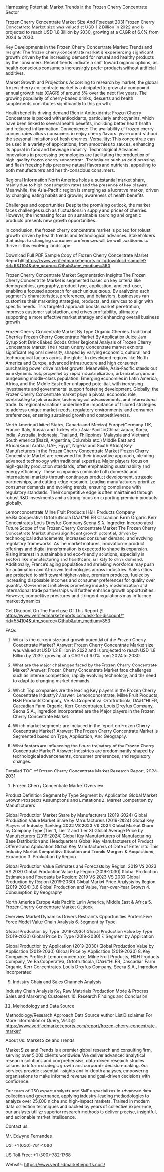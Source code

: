 Harnessing Potential: Market Trends in the Frozen Cherry Concentrate Sector


Frozen Cherry Concentrate Market Size And Forecast 2031
Frozen Cherry Concentrate Market size was valued at USD 1.2 Billion in 2022 and is projected to reach USD 1.8 Billion by 2030, growing at a CAGR of 6.0% from 2024 to 2030.

Key Developments in the Frozen Cherry Concentrate Market: Trends and Insights
The frozen cherry concentrate market is experiencing significant growth, driven by the increasing demand for natural and healthy products by the consumers. Recent trends indicate a shift toward organic options, as health-conscious consumers increasingly prefer products without artificial additives.

Market Growth and Projections
According to research by market, the global frozen cherry concentrate market is anticipated to grow at a compound annual growth rate (CAGR) of around 5% over the next five years. The growing popularity of cherry-based drinks, desserts and health supplements contributes significantly to this growth.

Health benefits driving demand
Rich in Antioxidants: Frozen Cherry Concentrate is packed with antioxidants, particularly anthocyanins, which have been linked to several health benefits, including better heart health and reduced inflammation.
Convenience: The availability of frozen cherry concentrates allows consumers to enjoy cherry flavors. year-round without the seasonal limitations of fresh cherries.
Versatility: This concentrate can be used in a variety of applications, from smoothies to sauces, enhancing its appeal in food and beverage industry.
Technological Advances
Innovations in processing technologies are facilitating the production of high-quality frozen cherry concentrate. Techniques such as cold pressing and flash freezing help preserve natural flavors and nutrients, appealing to both manufacturers and health-conscious consumers.

Regional Information
North America holds a substantial market share, mainly due to high consumption rates and the presence of key players. Meanwhile, the Asia-Pacific region is emerging as a lucrative market, driven by changing eating habits and growing awareness of health benefits.

Challenges and opportunities
Despite the promising outlook, the market faces challenges such as fluctuations in supply and prices of cherries. However, the increasing focus on sustainable sourcing and organic products presents new growth opportunities.

In conclusion, the frozen cherry concentrate market is poised for robust growth, driven by health trends and technological advances. Stakeholders that adapt to changing consumer preferences will be well positioned to thrive in this evolving landscape.

Download Full PDF Sample Copy of Frozen Cherry Concentrate Market Report @ https://www.verifiedmarketreports.com/download-sample/?rid=554104&utm_source=Github&utm_medium=353

Frozen Cherry Concentrate Market Segmentation Insights
The Frozen Cherry Concentrate Market is segmented based on key criteria like demographics, geography, product type, application, and end-user, enabling a focused approach for each unique group. By analyzing each segment's characteristics, preferences, and behaviors, businesses can customize their marketing strategies, products, and services to align with specific needs. This targeted approach boosts market penetration, improves customer satisfaction, and drives profitability, ultimately supporting a more effective market strategy and enhancing overall business growth.

Frozen Cherry Concentrate Market By Type
Organic Cherries
Traditional Cherries
Frozen Cherry Concentrate Market By Application
Juice
Jam
Syrup
Soft Drink
Baked Goods
Other
Regional Analysis of Frozen Cherry Concentrate Market
The Frozen Cherry Concentrate market exhibits significant regional diversity, shaped by varying economic, cultural, and technological factors across the globe. In developed regions like North America and Europe, advanced infrastructure and high consumer purchasing power drive market growth. Meanwhile, Asia-Pacific stands out as a dynamic hub, propelled by rapid industrialization, urbanization, and a burgeoning middle-class population. Emerging economies in Latin America, Africa, and the Middle East offer untapped potential, with increasing investments and governmental support fostering development. Globally, the Frozen Cherry Concentrate market plays a pivotal economic role, contributing to job creation, technological advancements, and international trade. Its regional variations underline the importance of tailored strategies to address unique market needs, regulatory environments, and consumer preferences, ensuring sustained growth and competitiveness.

North America(United States, Canada and Mexico)
Europe(Germany, UK, France, Italy, Russia and Turkey etc.)
Asia-Pacific(China, Japan, Korea, India, Australia, Indonesia, Thailand, Philippines, Malaysia and Vietnam)
South America(Brazil, Argentina, Columbia etc.)
Middle East and Africa(Saudi Arabia, UAE, Egypt, Nigeria and South Africa)
Key Manufacturers in the Frozen Cherry Concentrate Market
Frozen Cherry Concentrate Market are renowned for their innovative approach, blending advanced technology with traditional expertise. Major players focus on high-quality production standards, often emphasizing sustainability and energy efficiency. These companies dominate both domestic and international markets through continuous product development, strategic partnerships, and cutting-edge research. Leading manufacturers prioritize consumer demands and evolving trends, ensuring compliance with regulatory standards. Their competitive edge is often maintained through robust R&D investments and a strong focus on exporting premium products globally.

Lemonconcentrate
Milne Fruit Products
H&H Products Company
Ve.Ba.Cooperativa
Ortofrutticola
DAâ€“HLER
Cascadian Farm Organic
Kerr Concentrates
Louis Dreyfus Company
Secna S.A.
Ingredion Incorporated
Future Scope of the Frozen Cherry Concentrate Market
The Frozen Cherry Concentrate Market shows significant growth potential, driven by technological advancements, increased consumer demand, and evolving regulatory frameworks. As the market matures, innovation in product offerings and digital transformation is expected to shape its expansion. Rising interest in sustainable and eco-friendly solutions, especially in sectors like manufacturing and healthcare, is likely to drive demand. Additionally, France’s aging population and shrinking workforce may push for automation and AI-driven technologies across industries. Sales ratios are projected to shift toward higher-value, premium products, fueled by increasing disposable incomes and consumer preferences for quality over quantity. Government initiatives promoting industry modernization and international trade partnerships will further enhance growth opportunities. However, competitive pressures and stringent regulations may influence market dynamics.

Get Discount On The Purchase Of This Report @ https://www.verifiedmarketreports.com/ask-for-discount/?rid=554104&utm_source=Github&utm_medium=353

FAQs
1. What is the current size and growth potential of the Frozen Cherry Concentrate Market?
Answer: Frozen Cherry Concentrate Market size was valued at USD 1.2 Billion in 2022 and is projected to reach USD 1.8 Billion by 2030, growing at a CAGR of 6.0% from 2024 to 2030.

2. What are the major challenges faced by the Frozen Cherry Concentrate Market?
Answer: Frozen Cherry Concentrate Market face challenges such as intense competition, rapidly evolving technology, and the need to adapt to changing market demands.

3. Which Top companies are the leading Key players in the Frozen Cherry Concentrate Industry?
Answer: Lemonconcentrate, Milne Fruit Products, H&H Products Company, Ve.Ba.Cooperativa, Ortofrutticola, DAâ€“HLER, Cascadian Farm Organic, Kerr Concentrates, Louis Dreyfus Company, Secna S.A., Ingredion Incorporated are the Major players in the Frozen Cherry Concentrate Market.

4. Which market segments are included in the report on Frozen Cherry Concentrate Market?
Answer: The Frozen Cherry Concentrate Market is Segmented based on Type, Application, And Geography.

5. What factors are influencing the future trajectory of the Frozen Cherry Concentrate Market?
Answer: Industries are predominantly shaped by technological advancements, consumer preferences, and regulatory changes.

Detailed TOC of Frozen Cherry Concentrate Market Research Report, 2024-2031
1. Frozen Cherry Concentrate Market Overview

Product Definition
Segment by Type
Segment by Application
Global Market Growth Prospects
Assumptions and Limitations
2. Market Competition by Manufacturers

Global Production Market Share by Manufacturers (2019-2024)
Global Production Value Market Share by Manufacturers (2019-2024)
Global Key Players of Industry Ranking, 2022 VS 2023 VS 2024
Global Market Share by Company Type (Tier 1, Tier 2 and Tier 3)
Global Average Price by Manufacturers (2019-2024)
Global Key Manufacturers of Manufacturing Base Distribution and Headquarters
Global Key Manufacturers of Product Offered and Application
Global Key Manufacturers of Date of Enter into This Industry
Market Competitive Situation and Trends
Mergers & Acquisitions, Expansion
3. Production by Region

Global Production Value Estimates and Forecasts by Region: 2019 VS 2023 VS 2030
Global Production Value by Region (2019-2030)
Global Production Estimates and Forecasts by Region: 2019 VS 2023 VS 2030
Global Production by Region (2019-2030)
Global Market Price Analysis by Region (2019-2024) 3.6 Global Production and Value, Year-over-Year Growth
4. Consumption by Geography

North America
Europe
Asia Pacific
Latin America, Middle East & Africa
5. Frozen Cherry Concentrate Market Outlook

Overview
Market Dynamics
Drivers
Restraints
Opportunities
Porters Five Force Model
Value Chain Analysis 
6. Segment by Type

Global Production by Type (2019-2030)
Global Production Value by Type (2019-2030)
Global Price by Type (2019-2030)
7. Segment by Application

Global Production by Application (2019-2030)
Global Production Value by Application (2019-2030)
Global Price by Application (2019-2030)
8. Key Companies Profiled: Lemonconcentrate, Milne Fruit Products, H&H Products Company, Ve.Ba.Cooperativa, Ortofrutticola, DAâ€“HLER, Cascadian Farm Organic, Kerr Concentrates, Louis Dreyfus Company, Secna S.A., Ingredion Incorporated

9. Industry Chain and Sales Channels Analysis

Industry Chain Analysis
Key Raw Materials
Production Mode & Process
Sales and Marketing
Customers
10. Research Findings and Conclusion

11. Methodology and Data Source

Methodology/Research Approach
Data Source
Author List
Disclaimer
For More Information or Query, Visit @ https://www.verifiedmarketreports.com/report/frozen-cherry-concentrate-market/

About Us: Market Size and Trends

Market Size and Trends is a premier global research and consulting firm, serving over 5,000 clients worldwide. We deliver advanced analytical research solutions and comprehensive, data-driven research studies tailored to inform strategic growth and corporate decision-making. Our services provide essential insights and in-depth analyses, empowering organizations to make informed revenue and goal-driven decisions with confidence.

Our team of 250 expert analysts and SMEs specializes in advanced data collection and governance, applying industry-leading methodologies to analyze over 25,000 niche and high-impact markets. Trained in modern data collection techniques and backed by years of collective experience, our analysts utilize superior research methods to deliver precise, insightful, and actionable market intelligence.

Contact us:

Mr. Edwyne Fernandes

US: +1 (650)-781-4080

US Toll-Free: +1 (800)-782-1768

Website: https://www.verifiedmarketreports.com/
